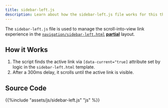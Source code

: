 ```yaml
---
title: sidebar-left.js
description: Learn about how the sidebar-left.js file works for this theme. 
---
```


The `sidebar-left.js` file is used to manage the scroll-into-view link experience in the [`navigation/sidebar-left.html`](/reference/layouts/partials/navigation/sidebar-left) [**partial**](/reference/layouts/partials) layout.

## How it Works 

1. The script finds the active link via `[data-current="true]` attribute set by logic in the `sidebar-left.html` template.
2. After a 300ms delay, it scrolls until the active link is visible.

## Source Code 

{{%include "assets/js/sidebar-left.js" "js" %}}